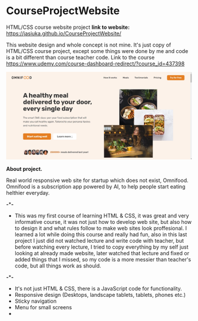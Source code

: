 # CourseProjectWebsite
HTML/CSS course website project      **link to website:** https://jasiuka.github.io/CourseProjectWebsite/

This website design and whole concept is not mine. It's just copy of HTML/CSS course project, except some things were done by me and code is a bit different than course teacher code. Link to the course https://www.udemy.com/course-dashboard-redirect/?course_id=437398

![Image of hero section](/hero-sect-pht.jpg?raw=true)

**About project.**

Real world responsive web site for startup which does not exist, Omnifood. Omnifood is a subscription app powered by AI, to help people start eating helthier everyday.

**-*****-**


- This was my first course of learning HTML & CSS, it was great and very informative course, it was not just how to develop web site, but also how to design it and what rules follow to make web sites look proffesional. I learned a lot while doing this course and really had fun, also in this last project I just did not watched lecture and write code with teacher, but before watching every lecture, I tried to copy everything by my self just looking at already made website, later watched that lecture and fixed or added things that I missed, so my code is a more messier than teacher's code, but all things work as should.   


**-*****-**

- It's not just HTML & CSS, there is a JavaScript code for functionality.
- Responsive design (Desktops, landscape tablets, tablets, phones etc.)
-  Sticky navigation
-  Menu for small screens
-  
